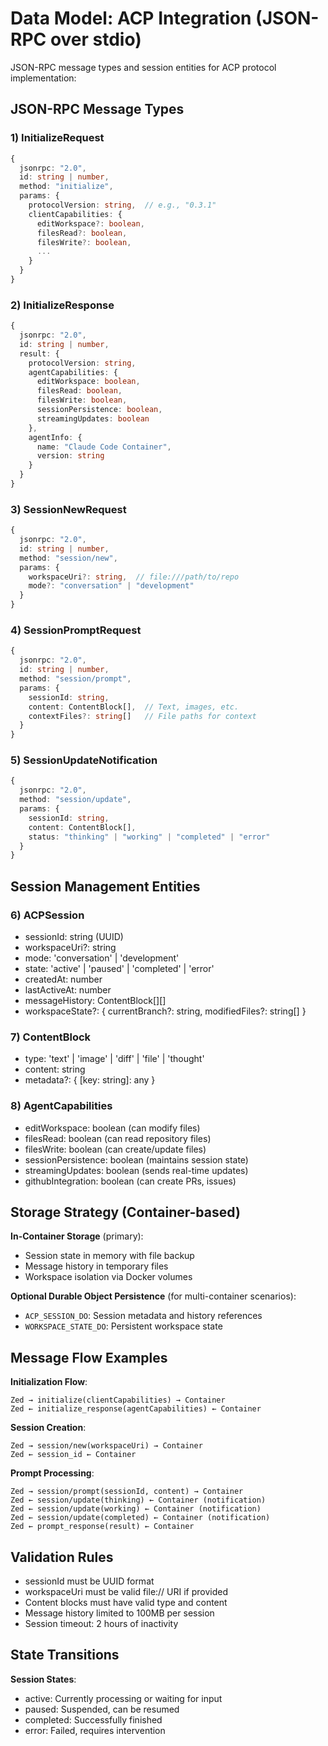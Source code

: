 # Data Model: ACP Integration (JSON-RPC over stdio)

JSON-RPC message types and session entities for ACP protocol implementation:

## JSON-RPC Message Types

### 1) InitializeRequest
```typescript
{
  jsonrpc: "2.0",
  id: string | number,
  method: "initialize",
  params: {
    protocolVersion: string,  // e.g., "0.3.1"
    clientCapabilities: {
      editWorkspace?: boolean,
      filesRead?: boolean,
      filesWrite?: boolean,
      ...
    }
  }
}
```

### 2) InitializeResponse
```typescript
{
  jsonrpc: "2.0",
  id: string | number,
  result: {
    protocolVersion: string,
    agentCapabilities: {
      editWorkspace: boolean,
      filesRead: boolean,
      filesWrite: boolean,
      sessionPersistence: boolean,
      streamingUpdates: boolean
    },
    agentInfo: {
      name: "Claude Code Container",
      version: string
    }
  }
}
```

### 3) SessionNewRequest
```typescript
{
  jsonrpc: "2.0",
  id: string | number,
  method: "session/new",
  params: {
    workspaceUri?: string,  // file:///path/to/repo
    mode?: "conversation" | "development"
  }
}
```

### 4) SessionPromptRequest
```typescript
{
  jsonrpc: "2.0",
  id: string | number,
  method: "session/prompt",
  params: {
    sessionId: string,
    content: ContentBlock[],  // Text, images, etc.
    contextFiles?: string[]   // File paths for context
  }
}
```

### 5) SessionUpdateNotification
```typescript
{
  jsonrpc: "2.0",
  method: "session/update",
  params: {
    sessionId: string,
    content: ContentBlock[],
    status: "thinking" | "working" | "completed" | "error"
  }
}
```

## Session Management Entities

### 6) ACPSession
- sessionId: string (UUID)
- workspaceUri?: string
- mode: 'conversation' | 'development'
- state: 'active' | 'paused' | 'completed' | 'error'
- createdAt: number
- lastActiveAt: number
- messageHistory: ContentBlock[][]
- workspaceState?: { currentBranch?: string, modifiedFiles?: string[] }

### 7) ContentBlock
- type: 'text' | 'image' | 'diff' | 'file' | 'thought'
- content: string
- metadata?: { [key: string]: any }

### 8) AgentCapabilities
- editWorkspace: boolean (can modify files)
- filesRead: boolean (can read repository files)
- filesWrite: boolean (can create/update files)
- sessionPersistence: boolean (maintains session state)
- streamingUpdates: boolean (sends real-time updates)
- githubIntegration: boolean (can create PRs, issues)

## Storage Strategy (Container-based)

**In-Container Storage** (primary):
- Session state in memory with file backup
- Message history in temporary files
- Workspace isolation via Docker volumes

**Optional Durable Object Persistence** (for multi-container scenarios):
- `ACP_SESSION_DO`: Session metadata and history references
- `WORKSPACE_STATE_DO`: Persistent workspace state

## Message Flow Examples

**Initialization Flow**:
```
Zed → initialize(clientCapabilities) → Container
Zed ← initialize_response(agentCapabilities) ← Container
```

**Session Creation**:
```
Zed → session/new(workspaceUri) → Container
Zed ← session_id ← Container
```

**Prompt Processing**:
```
Zed → session/prompt(sessionId, content) → Container
Zed ← session/update(thinking) ← Container (notification)
Zed ← session/update(working) ← Container (notification)
Zed ← session/update(completed) ← Container (notification)
Zed ← prompt_response(result) ← Container
```

## Validation Rules

- sessionId must be UUID format
- workspaceUri must be valid file:// URI if provided
- Content blocks must have valid type and content
- Message history limited to 100MB per session
- Session timeout: 2 hours of inactivity

## State Transitions

**Session States**:
- active: Currently processing or waiting for input
- paused: Suspended, can be resumed
- completed: Successfully finished
- error: Failed, requires intervention
